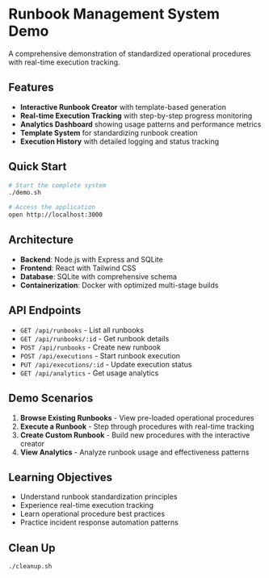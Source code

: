 # Runbook Management System Demo

A comprehensive demonstration of standardized operational procedures with real-time execution tracking.

## Features

- **Interactive Runbook Creator** with template-based generation
- **Real-time Execution Tracking** with step-by-step progress monitoring
- **Analytics Dashboard** showing usage patterns and performance metrics
- **Template System** for standardizing runbook creation
- **Execution History** with detailed logging and status tracking

## Quick Start

```bash
# Start the complete system
./demo.sh

# Access the application
open http://localhost:3000
```

## Architecture

- **Backend**: Node.js with Express and SQLite
- **Frontend**: React with Tailwind CSS
- **Database**: SQLite with comprehensive schema
- **Containerization**: Docker with optimized multi-stage builds

## API Endpoints

- `GET /api/runbooks` - List all runbooks
- `GET /api/runbooks/:id` - Get runbook details
- `POST /api/runbooks` - Create new runbook
- `POST /api/executions` - Start runbook execution
- `PUT /api/executions/:id` - Update execution status
- `GET /api/analytics` - Get usage analytics

## Demo Scenarios

1. **Browse Existing Runbooks** - View pre-loaded operational procedures
2. **Execute a Runbook** - Step through procedures with real-time tracking
3. **Create Custom Runbook** - Build new procedures with the interactive creator
4. **View Analytics** - Analyze runbook usage and effectiveness patterns

## Learning Objectives

- Understand runbook standardization principles
- Experience real-time execution tracking
- Learn operational procedure best practices
- Practice incident response automation patterns

## Clean Up

```bash
./cleanup.sh
```
